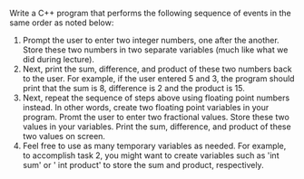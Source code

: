   Write a C++ program that performs the following sequence of events in the same order as noted below:
  1. Prompt the user to enter two integer numbers, one after the another. Store these two numbers in two separate variables (much like what we did during lecture).
  2. Next, print the sum, difference, and product of these two numbers back to the user. For example, if the user entered 5 and 3, the program should print that the sum is 8, difference is 2 and the product is 15.
  3. Next, repeat the sequence of steps above using floating point numbers instead. In other words, create two floating point variables in your program. Promt the user to enter two fractional values. Store these two values in your variables. Print the sum, difference, and product of these two values on screen.
  4. Feel free to use as many temporary variables as needed. For example, to accomplish task 2, you might want to create variables such as 'int sum' or ' int product' to store the sum and product, respectively.


